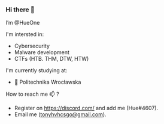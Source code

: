 ### Hi there 👋


I’m @HueOne

I'm intersted in:
 - Cybersecurity
 - Malware development
 - CTFs (HTB. THM, DTW, HTW)

I'm currently studying at:
  - 🧶 Politechnika Wrocławska 


How to reach me 📫 ?
- Register on https://discord.com/ and add me (Hue#4607).
- Email me (tonyhvhcsgo@gmail.com).


